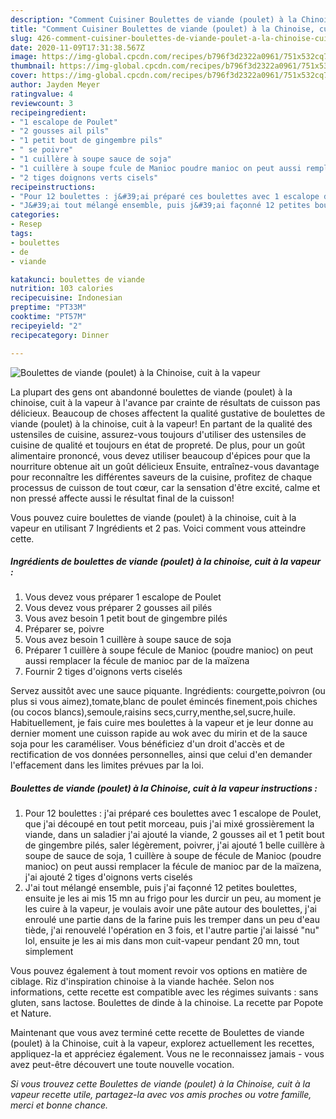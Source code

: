 ```yaml
---
description: "Comment Cuisiner Boulettes de viande (poulet) à la Chinoise, cuit à la vapeur"
title: "Comment Cuisiner Boulettes de viande (poulet) à la Chinoise, cuit à la vapeur"
slug: 426-comment-cuisiner-boulettes-de-viande-poulet-a-la-chinoise-cuit-a-la-vapeur
date: 2020-11-09T17:31:38.567Z
image: https://img-global.cpcdn.com/recipes/b796f3d2322a0961/751x532cq70/boulettes-de-viande-poulet-a-la-chinoise-cuit-a-la-vapeur-photo-principale-de-la-recette.jpg
thumbnail: https://img-global.cpcdn.com/recipes/b796f3d2322a0961/751x532cq70/boulettes-de-viande-poulet-a-la-chinoise-cuit-a-la-vapeur-photo-principale-de-la-recette.jpg
cover: https://img-global.cpcdn.com/recipes/b796f3d2322a0961/751x532cq70/boulettes-de-viande-poulet-a-la-chinoise-cuit-a-la-vapeur-photo-principale-de-la-recette.jpg
author: Jayden Meyer
ratingvalue: 4
reviewcount: 3
recipeingredient:
- "1 escalope de Poulet"
- "2 gousses ail pils"
- "1 petit bout de gingembre pils"
- " se poivre"
- "1 cuillère à soupe sauce de soja"
- "1 cuillère à soupe fcule de Manioc poudre manioc on peut aussi remplacer la fcule de manioc par de la mazena"
- "2 tiges doignons verts cisels"
recipeinstructions:
- "Pour 12 boulettes : j&#39;ai préparé ces boulettes avec 1 escalope de Poulet, que j&#39;ai découpé en tout petit morceau, puis j&#39;ai mixé grossièrement la viande, dans un saladier j&#39;ai ajouté la viande, 2 gousses ail et 1 petit bout de gingembre pilés, saler légèrement, poivrer, j&#39;ai ajouté 1 belle cuillère à soupe de sauce de soja, 1 cuillère à soupe de fécule de Manioc (poudre manioc) on peut aussi remplacer la fécule de manioc par de la maïzena, j&#39;ai ajouté 2 tiges d&#39;oignons verts ciselés"
- "J&#39;ai tout mélangé ensemble, puis j&#39;ai façonné 12 petites boulettes, ensuite je les ai mis 15 mn au frigo pour les durcir un peu, au moment je les cuire à la vapeur, je voulais avoir une pâte autour des boulettes, j&#39;ai enroulé une partie dans de la farine puis les tremper dans un peu d&#39;eau tiède, j&#39;ai renouvelé l&#39;opération en 3 fois, et l&#39;autre partie j&#39;ai laissé &#34;nu&#34; lol, ensuite je les ai mis dans mon cuit-vapeur pendant 20 mn, tout simplement"
categories:
- Resep
tags:
- boulettes
- de
- viande

katakunci: boulettes de viande 
nutrition: 103 calories
recipecuisine: Indonesian
preptime: "PT33M"
cooktime: "PT57M"
recipeyield: "2"
recipecategory: Dinner

---
```



![Boulettes de viande (poulet) à la Chinoise, cuit à la vapeur](https://img-global.cpcdn.com/recipes/b796f3d2322a0961/751x532cq70/boulettes-de-viande-poulet-a-la-chinoise-cuit-a-la-vapeur-photo-principale-de-la-recette.jpg)

La plupart des gens ont abandonné boulettes de viande (poulet) à la chinoise, cuit à la vapeur à l'avance par crainte de résultats de cuisson pas délicieux. Beaucoup de choses affectent la qualité gustative de boulettes de viande (poulet) à la chinoise, cuit à la vapeur! En partant de la qualité des ustensiles de cuisine, assurez-vous toujours d'utiliser des ustensiles de cuisine de qualité et toujours en état de propreté. De plus, pour un goût alimentaire prononcé, vous devez utiliser beaucoup d'épices pour que la nourriture obtenue ait un goût délicieux Ensuite, entraînez-vous davantage pour reconnaître les différentes saveurs de la cuisine, profitez de chaque processus de cuisson de tout cœur, car la sensation d'être excité, calme et non pressé affecte aussi le résultat final de la cuisson!

<!--inarticleads1-->

Vous pouvez cuire boulettes de viande (poulet) à la chinoise, cuit à la vapeur en utilisant 7 Ingrédients et 2 pas. Voici comment vous atteindre cette.

##### Ingrédients de boulettes de viande (poulet) à la chinoise, cuit à la vapeur :

1. Vous devez vous préparer 1 escalope de Poulet
1. Vous devez vous préparer 2 gousses ail pilés
1. Vous avez besoin 1 petit bout de gingembre pilés
1. Préparer  se, poivre
1. Vous avez besoin 1 cuillère à soupe sauce de soja
1. Préparer 1 cuillère à soupe fécule de Manioc (poudre manioc) on peut aussi remplacer la fécule de manioc par de la maïzena
1. Fournir 2 tiges d&#39;oignons verts ciselés


Servez aussitôt avec une sauce piquante. Ingrédients: courgette,poivron (ou plus si vous aimez),tomate,blanc de poulet émincés finement,pois chiches (ou cocos blancs),semoule,raisins secs,curry,menthe,sel,sucre,huile. Habituellement, je fais cuire mes boulettes à la vapeur et je leur donne au dernier moment une cuisson rapide au wok avec du mirin et de la sauce soja pour les caraméliser. Vous bénéficiez d&#39;un droit d&#39;accès et de rectification de vos données personnelles, ainsi que celui d&#39;en demander l&#39;effacement dans les limites prévues par la loi. 

<!--inarticleads2-->

##### Boulettes de viande (poulet) à la Chinoise, cuit à la vapeur instructions :

1. Pour 12 boulettes : j&#39;ai préparé ces boulettes avec 1 escalope de Poulet, que j&#39;ai découpé en tout petit morceau, puis j&#39;ai mixé grossièrement la viande, dans un saladier j&#39;ai ajouté la viande, 2 gousses ail et 1 petit bout de gingembre pilés, saler légèrement, poivrer, j&#39;ai ajouté 1 belle cuillère à soupe de sauce de soja, 1 cuillère à soupe de fécule de Manioc (poudre manioc) on peut aussi remplacer la fécule de manioc par de la maïzena, j&#39;ai ajouté 2 tiges d&#39;oignons verts ciselés
1. J&#39;ai tout mélangé ensemble, puis j&#39;ai façonné 12 petites boulettes, ensuite je les ai mis 15 mn au frigo pour les durcir un peu, au moment je les cuire à la vapeur, je voulais avoir une pâte autour des boulettes, j&#39;ai enroulé une partie dans de la farine puis les tremper dans un peu d&#39;eau tiède, j&#39;ai renouvelé l&#39;opération en 3 fois, et l&#39;autre partie j&#39;ai laissé &#34;nu&#34; lol, ensuite je les ai mis dans mon cuit-vapeur pendant 20 mn, tout simplement


Vous pouvez également à tout moment revoir vos options en matière de ciblage. Riz d&#39;inspiration chinoise à la viande hachée. Selon nos informations, cette recette est compatible avec les régimes suivants : sans gluten, sans lactose. Boulettes de dinde à la chinoise. La recette par Popote et Nature. 

<!--inarticleads1-->

<p>
Maintenant que vous avez terminé cette recette de Boulettes de viande (poulet) à la Chinoise, cuit à la vapeur, explorez actuellement les recettes, appliquez-la et appréciez également. Vous ne le reconnaissez jamais - vous avez peut-être découvert une toute nouvelle vocation.
</p>

<p>
<i>Si vous trouvez cette Boulettes de viande (poulet) à la Chinoise, cuit à la vapeur recette utile, partagez-la avec vos amis proches ou votre famille, merci et bonne chance.</i>
</p>
